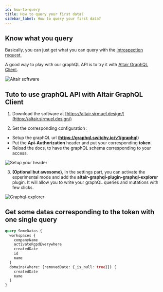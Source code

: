 ```yaml
---
id: how-to-query
title: How to query your first data?
sidebar_label: How to query your first data?
---
```



## Know what you query

Basically, you can just get what you can query with the [introspection request.](/docs/overview/schema-introspection)

A good way to play with our graphQL API is to try it with [Altair GraphQL Client](https://altair.sirmuel.design/).

![Altair software](https://cdn-std.droplr.net/files/acc_762311/SoragR)


## Tuto to use graphQL API with Altair GraphQL Client 

1. Download the software at [https://altair.sirmuel.design/](https://altair.sirmuel.design/)

2. Set the corresponding configuration :
- Setup the graphQL url (**https://graphql.switchy.io/v1/graphql**)
- Put the **Api-Authorization** header and put your corresponding **token**.
- Reload the docs, to have the graphQL schema corresponding to your access.


![Setup your header](https://cdn-std.droplr.net/files/acc_762311/AYLLaN)

3. **(Optional but awesome)**, In the settings part, you can activate the experimental mode and add the **altair-graphql-plugin-graphql-explorer** plugin. It will allow you to write your graphQL queries and mutations with few clicks.


![Graphql-explorer](https://cdn-std.droplr.net/files/acc_762311/vfaEzp)


## Get some datas corresponding to the token with one single query

```graphql
query SomeDatas {
  workspaces {
    companyName
    activateRgpdEverywhere
    createdDate
    id
    name
  }
  domains(where: {removedDate: {_is_null: true}}) {
    createdDate
    name
  }
}

```


